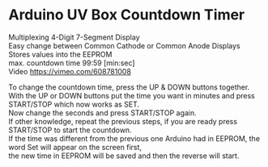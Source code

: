 # Arduino UV Box Countdown Timer 
Multiplexing 4-Digit 7-Segment Display<br/>
Easy change between Common Cathode or Common Anode Displays<br/>
Stores values into the EEPROM <br/>
max. countdown time 99:59 [min:sec]<br/>
Video https://vimeo.com/608781008<br/>

To change the countdown time, press the UP & DOWN buttons together.<br/>
With the UP or DOWN buttons put the time you want in minutes and press START/STOP which now works as SET. <br/>
Now change the seconds and press START/STOP again.<br/>
If other knowledge, repeat the previous steps, if you are ready press START/STOP to start the countdown.<br/>
If the time was different from the previous one Arduino had in EEPROM, the word Set will appear on the screen first,<br/>
the new time in EEPROM will be saved and then the reverse will start.
